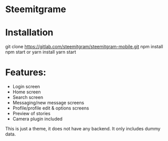 # Steemitgrame

# Installation
git clone https://gitlab.com/steemitgram/steemitgram-mobile.git
npm install
npm start
or
yarn install
yarn start

# Features:
 - Login screen
 - Home screen
 - Search screen
 - Messaging/new message screens
 - Profile/profile edit & options screens
 - Preview of stories
 - Camera plugin included

This is just a theme, it does not have any backend. It only includes dummy data. 

